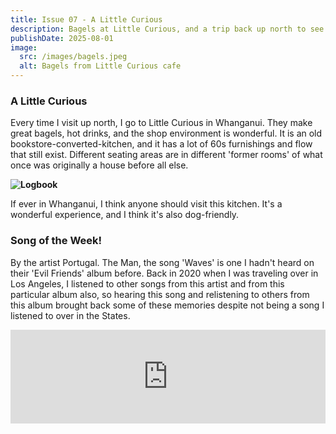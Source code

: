```yaml
---
title: Issue 07 - A Little Curious
description: Bagels at Little Curious, and a trip back up north to see friends and family!
publishDate: 2025-08-01
image:
  src: /images/bagels.jpeg
  alt: Bagels from Little Curious cafe
---
```


### A Little Curious

Every time I visit up north, I go to Little Curious in Whanganui. They make great bagels, hot drinks, and the shop environment is wonderful. It is an old bookstore-converted-kitchen, and it has a lot of 60s furnishings and flow that still exist. Different seating areas are in different 'former rooms' of what once was originally a house before all else.

**![Logbook](/images/bagels.jpeg)**

If ever in Whanganui, I think anyone should visit this kitchen. It's a wonderful experience, and I think it's also dog-friendly.

### Song of the Week!

By the artist Portugal. The Man, the song 'Waves' is one I hadn't heard on their 'Evil Friends' album before. Back in 2020 when I was traveling over in Los Angeles, I listened to other songs from this artist and from this particular album also, so hearing this song and relistening to others from this album brought back some of these memories despite not being a song I listened to over in the States.

<iframe allow="autoplay *; encrypted-media *;" frameborder="0" height="150" style="width:100%;max-width:660px;overflow:hidden;background:transparent;" sandbox="allow-forms allow-popups allow-same-origin allow-scripts allow-storage-access-by-user-activation allow-top-navigation-by-user-activation" src="https://embed.music.apple.com/nz/album/waves/613557623?i=613559184"></iframe>